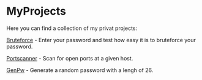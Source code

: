 # MyProjects
Here you can find a collection of my privat projects:

[Bruteforce](https://github.com/iSkrumpie/MyProjects/tree/master/Bruteforce) - Enter your password and test how easy it is to bruteforce your password.

[Portscanner](https://github.com/iSkrumpie/MyProjects/tree/master/Portscanner) - Scan for open ports at a given host.

[GenPw](https://github.com/iSkrumpie/MyProjects/tree/master/GenPw) - Generate a random password with a lengh of 26.

